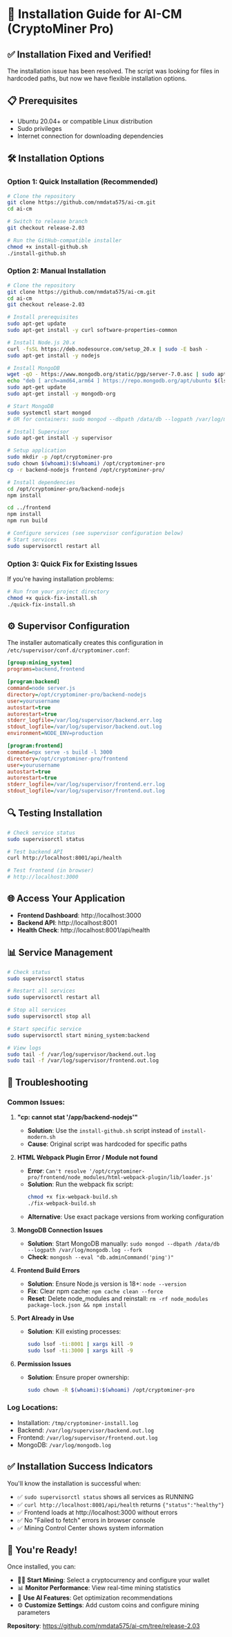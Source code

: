 # 🚀 Installation Guide for AI-CM (CryptoMiner Pro)

## ✅ **Installation Fixed and Verified!**

The installation issue has been resolved. The script was looking for files in hardcoded paths, but now we have flexible installation options.

## 📋 **Prerequisites**

- Ubuntu 20.04+ or compatible Linux distribution
- Sudo privileges
- Internet connection for downloading dependencies

## 🛠️ **Installation Options**

### **Option 1: Quick Installation (Recommended)**

```bash
# Clone the repository
git clone https://github.com/nmdata575/ai-cm.git
cd ai-cm

# Switch to release branch
git checkout release-2.03

# Run the GitHub-compatible installer
chmod +x install-github.sh
./install-github.sh
```

### **Option 2: Manual Installation**

```bash
# Clone the repository
git clone https://github.com/nmdata575/ai-cm.git
cd ai-cm
git checkout release-2.03

# Install prerequisites
sudo apt-get update
sudo apt-get install -y curl software-properties-common

# Install Node.js 20.x
curl -fsSL https://deb.nodesource.com/setup_20.x | sudo -E bash -
sudo apt-get install -y nodejs

# Install MongoDB
wget -qO - https://www.mongodb.org/static/pgp/server-7.0.asc | sudo apt-key add -
echo "deb [ arch=amd64,arm64 ] https://repo.mongodb.org/apt/ubuntu $(lsb_release -cs)/mongodb-org/7.0 multiverse" | sudo tee /etc/apt/sources.list.d/mongodb-org-7.0.list
sudo apt-get update
sudo apt-get install -y mongodb-org

# Start MongoDB
sudo systemctl start mongod
# OR for containers: sudo mongod --dbpath /data/db --logpath /var/log/mongodb.log --fork

# Install Supervisor
sudo apt-get install -y supervisor

# Setup application
sudo mkdir -p /opt/cryptominer-pro
sudo chown $(whoami):$(whoami) /opt/cryptominer-pro
cp -r backend-nodejs frontend /opt/cryptominer-pro/

# Install dependencies
cd /opt/cryptominer-pro/backend-nodejs
npm install

cd ../frontend
npm install
npm run build

# Configure services (see supervisor configuration below)
# Start services
sudo supervisorctl restart all
```

### **Option 3: Quick Fix for Existing Issues**

If you're having installation problems:

```bash
# Run from your project directory
chmod +x quick-fix-install.sh
./quick-fix-install.sh
```

## ⚙️ **Supervisor Configuration**

The installer automatically creates this configuration in `/etc/supervisor/conf.d/cryptominer.conf`:

```ini
[group:mining_system]
programs=backend,frontend

[program:backend]
command=node server.js
directory=/opt/cryptominer-pro/backend-nodejs
user=yourusername
autostart=true
autorestart=true
stderr_logfile=/var/log/supervisor/backend.err.log
stdout_logfile=/var/log/supervisor/backend.out.log
environment=NODE_ENV=production

[program:frontend]
command=npx serve -s build -l 3000
directory=/opt/cryptominer-pro/frontend
user=yourusername
autostart=true
autorestart=true
stderr_logfile=/var/log/supervisor/frontend.err.log
stdout_logfile=/var/log/supervisor/frontend.out.log
```

## 🔍 **Testing Installation**

```bash
# Check service status
sudo supervisorctl status

# Test backend API
curl http://localhost:8001/api/health

# Test frontend (in browser)
# http://localhost:3000
```

## 🌐 **Access Your Application**

- **Frontend Dashboard**: http://localhost:3000
- **Backend API**: http://localhost:8001
- **Health Check**: http://localhost:8001/api/health

## 📊 **Service Management**

```bash
# Check status
sudo supervisorctl status

# Restart all services
sudo supervisorctl restart all

# Stop all services
sudo supervisorctl stop all

# Start specific service
sudo supervisorctl start mining_system:backend

# View logs
sudo tail -f /var/log/supervisor/backend.out.log
sudo tail -f /var/log/supervisor/frontend.out.log
```

## 🚨 **Troubleshooting**

### **Common Issues:**

1. **"cp: cannot stat '/app/backend-nodejs'"**
   - **Solution**: Use the `install-github.sh` script instead of `install-modern.sh`
   - **Cause**: Original script was hardcoded for specific paths

2. **HTML Webpack Plugin Error / Module not found**
   - **Error**: `Can't resolve '/opt/cryptominer-pro/frontend/node_modules/html-webpack-plugin/lib/loader.js'`
   - **Solution**: Run the webpack fix script:
     ```bash
     chmod +x fix-webpack-build.sh
     ./fix-webpack-build.sh
     ```
   - **Alternative**: Use exact package versions from working configuration

3. **MongoDB Connection Issues**
   - **Solution**: Start MongoDB manually: `sudo mongod --dbpath /data/db --logpath /var/log/mongodb.log --fork`
   - **Check**: `mongosh --eval "db.adminCommand('ping')"`

4. **Frontend Build Errors**
   - **Solution**: Ensure Node.js version is 18+: `node --version`
   - **Fix**: Clear npm cache: `npm cache clean --force`
   - **Reset**: Delete node_modules and reinstall: `rm -rf node_modules package-lock.json && npm install`

5. **Port Already in Use**
   - **Solution**: Kill existing processes:
     ```bash
     sudo lsof -ti:8001 | xargs kill -9
     sudo lsof -ti:3000 | xargs kill -9
     ```

6. **Permission Issues**
   - **Solution**: Ensure proper ownership:
     ```bash
     sudo chown -R $(whoami):$(whoami) /opt/cryptominer-pro
     ```

### **Log Locations:**
- Installation: `/tmp/cryptominer-install.log`
- Backend: `/var/log/supervisor/backend.out.log`
- Frontend: `/var/log/supervisor/frontend.out.log`
- MongoDB: `/var/log/mongodb.log`

## ✅ **Installation Success Indicators**

You'll know the installation is successful when:

- ✅ `sudo supervisorctl status` shows all services as RUNNING
- ✅ `curl http://localhost:8001/api/health` returns `{"status":"healthy"}`
- ✅ Frontend loads at http://localhost:3000 without errors
- ✅ No "Failed to fetch" errors in browser console
- ✅ Mining Control Center shows system information

## 🎉 **You're Ready!**

Once installed, you can:
- 🏃‍♂️ **Start Mining**: Select a cryptocurrency and configure your wallet
- 📊 **Monitor Performance**: View real-time mining statistics
- 🤖 **Use AI Features**: Get optimization recommendations
- ⚙️ **Customize Settings**: Add custom coins and configure mining parameters

**Repository**: https://github.com/nmdata575/ai-cm/tree/release-2.03